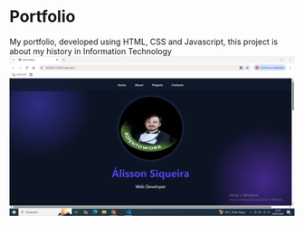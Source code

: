 # Portfolio
My portfolio, developed using HTML, CSS and Javascript, this project is about my history in Information Technology
<img src="./img/imagem-portfolio.PNG">
